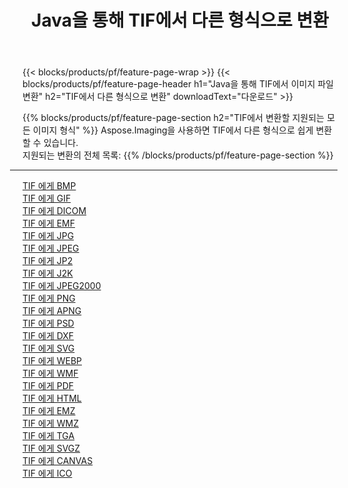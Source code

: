 ﻿---
title: Java을 통해 TIF에서 다른 형식으로 변환 
weight: 3920
url: /ko/java/conversion/from/tif 
lang: ko
langdirlevel: 2
locales: zh-hans,ja,it,ru,de,es,fr,nl,id,lt,pl,pt,vi,tr,ko,zh-hant,ar,hi,th,sv,cs,uk,he
description: Aspose.Imaging을 사용하면 TIF에서 다른 형식으로 쉽게 변환할 수 있습니다.
---

{{< blocks/products/pf/feature-page-wrap >}}
{{< blocks/products/pf/feature-page-header h1="Java을 통해 TIF에서 이미지 파일 변환" h2="TIF에서 다른 형식으로 변환" downloadText="다운로드" >}}


{{% blocks/products/pf/feature-page-section  h2="TIF에서 변환할 지원되는 모든 이미지 형식" %}}
Aspose.Imaging을 사용하면 TIF에서 다른 형식으로 쉽게 변환할 수 있습니다.
<br/>
지원되는 변환의 전체 목록:
{{% /blocks/products/pf/feature-page-section %}}
<div class="container-fluid productfamilypage bg-gray">
    <div class="convertypes bg-gray agp-content section">
        <div class="container">
		<hr style="margin-left:-20px;"/>
		<div class="row other-converters">
		    <div class='col-md-2 other-converter remove-lp remove-rp'><a href="/imaging/ko/java/conversion/tif-to-bmp" >TIF 에게 BMP</a></div><div class='col-md-2 other-converter remove-lp remove-rp'><a href="/imaging/ko/java/conversion/tif-to-gif" >TIF 에게 GIF</a></div><div class='col-md-2 other-converter remove-lp remove-rp'><a href="/imaging/ko/java/conversion/tif-to-dicom" >TIF 에게 DICOM</a></div><div class='col-md-2 other-converter remove-lp remove-rp'><a href="/imaging/ko/java/conversion/tif-to-emf" >TIF 에게 EMF</a></div><div class='col-md-2 other-converter remove-lp remove-rp'><a href="/imaging/ko/java/conversion/tif-to-jpg" >TIF 에게 JPG</a></div><div class='col-md-2 other-converter remove-lp remove-rp'><a href="/imaging/ko/java/conversion/tif-to-jpeg" >TIF 에게 JPEG</a></div><div class='col-md-2 other-converter remove-lp remove-rp'><a href="/imaging/ko/java/conversion/tif-to-jp2" >TIF 에게 JP2</a></div><div class='col-md-2 other-converter remove-lp remove-rp'><a href="/imaging/ko/java/conversion/tif-to-j2k" >TIF 에게 J2K</a></div><div class='col-md-2 other-converter remove-lp remove-rp'><a href="/imaging/ko/java/conversion/tif-to-jpeg2000" >TIF 에게 JPEG2000</a></div><div class='col-md-2 other-converter remove-lp remove-rp'><a href="/imaging/ko/java/conversion/tif-to-png" >TIF 에게 PNG</a></div><div class='col-md-2 other-converter remove-lp remove-rp'><a href="/imaging/ko/java/conversion/tif-to-apng" >TIF 에게 APNG</a></div><div class='col-md-2 other-converter remove-lp remove-rp'><a href="/imaging/ko/java/conversion/tif-to-psd" >TIF 에게 PSD</a></div><div class='col-md-2 other-converter remove-lp remove-rp'><a href="/imaging/ko/java/conversion/tif-to-dxf" >TIF 에게 DXF</a></div><div class='col-md-2 other-converter remove-lp remove-rp'><a href="/imaging/ko/java/conversion/tif-to-svg" >TIF 에게 SVG</a></div><div class='col-md-2 other-converter remove-lp remove-rp'><a href="/imaging/ko/java/conversion/tif-to-webp" >TIF 에게 WEBP</a></div><div class='col-md-2 other-converter remove-lp remove-rp'><a href="/imaging/ko/java/conversion/tif-to-wmf" >TIF 에게 WMF</a></div><div class='col-md-2 other-converter remove-lp remove-rp'><a href="/imaging/ko/java/conversion/tif-to-pdf" >TIF 에게 PDF</a></div><div class='col-md-2 other-converter remove-lp remove-rp'><a href="/imaging/ko/java/conversion/tif-to-html" >TIF 에게 HTML</a></div><div class='col-md-2 other-converter remove-lp remove-rp'><a href="/imaging/ko/java/conversion/tif-to-emz" >TIF 에게 EMZ</a></div><div class='col-md-2 other-converter remove-lp remove-rp'><a href="/imaging/ko/java/conversion/tif-to-wmz" >TIF 에게 WMZ</a></div><div class='col-md-2 other-converter remove-lp remove-rp'><a href="/imaging/ko/java/conversion/tif-to-tga" >TIF 에게 TGA</a></div><div class='col-md-2 other-converter remove-lp remove-rp'><a href="/imaging/ko/java/conversion/tif-to-svgz" >TIF 에게 SVGZ</a></div><div class='col-md-2 other-converter remove-lp remove-rp'><a href="/imaging/ko/java/conversion/tif-to-canvas" >TIF 에게 CANVAS</a></div><div class='col-md-2 other-converter remove-lp remove-rp'><a href="/imaging/ko/java/conversion/tif-to-ico" >TIF 에게 ICO</a></div>
                </div>
        </div>
    </div>
</div>
<br/>

